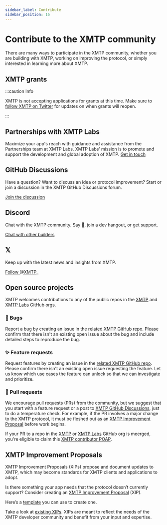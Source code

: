 ```yaml
---
sidebar_label: Contribute
sidebar_position: 16
---
```


# Contribute to the XMTP community

There are many ways to participate in the XMTP community, whether you are building with XMTP, working on improving the protocol, or simply interested in learning more about XMTP.

## XMTP grants

:::caution Info

XMTP is not accepting applications for grants at this time. Make sure to [follow XMTP on Twitter](https://x.com/xmtp_) for updates on when grants will reopen.

:::

## Partnerships with XMTP Labs

Maximize your app's reach with guidance and assistance from the Partnerships team at XMTP Labs. XMTP Labs’ mission is to promote and support the development and global adoption of XMTP. [Get in touch](https://forms.gle/UMCFjB8ukiMxBxnK6)

## GitHub Discussions

Have a question? Want to discuss an idea or protocol improvement? Start or join a discussion in the XMTP GitHub Discussions forum.

[Join the discussion](https://github.com/orgs/xmtp/discussions)

## Discord

Chat with the XMTP community. Say 👋, join a dev hangout, or get support.

[Chat with other builders](https://discord.gg/xmtp)

## 𝕏

Keep up with the latest news and insights from XMTP.

[Follow @XMTP\_](https://x.com/xmtp_)

## Open source projects

XMTP welcomes contributions to any of the public repos in the [XMTP](https://github.com/xmtp) and [XMTP Labs](https://github.com/xmtp-labs) GitHub orgs.

### 🐞 Bugs

Report a bug by creating an issue in the [related XMTP GitHub repo](https://github.com/xmtp/). Please confirm that there isn't an existing open issue about the bug and include detailed steps to reproduce the bug.

### ✨ Feature requests

Request features by creating an issue in the [related XMTP GitHub repo](https://github.com/xmtp/). Please confirm there isn't an existing open issue requesting the feature. Let us know which use cases the feature can unlock so that we can investigate and prioritize.

### 🔀 Pull requests

We encourage pull requests (PRs) from the community, but we suggest that you start with a feature request or a post to [XMTP GitHub Discussions](https://github.com/orgs/xmtp/discussions), just to do a temperature check. For example, if the PR involves a major change to the XMTP protocol, it must be fleshed out as an [XMTP Improvement Proposal](https://github.com/xmtp/XIPs/blob/main/XIPs/xip-0-purpose-process.md) before work begins.

If your PR to a repo in the [XMTP](https://github.com/xmtp) or [XMTP Labs](https://github.com/xmtp-labs) GitHub org is meerged, you're eligible to claim this [XMTP contributor POAP](https://www.gitpoap.io/gp/1042).

## XMTP Improvement Proposals

XMTP Improvement Proposals (XIPs) propose and document updates to XMTP, which may become standards for XMTP clients and applications to adopt.

Is there something your app needs that the protocol doesn’t currently support? Consider creating an [XMTP Improvement Proposal](https://github.com/xmtp/XIPs/blob/ae6fc638332f57f918d82a096f69b1e79df0bd0a/XIPs/xip-0-purpose-process.md) (XIP).

Here’s a [template](https://github.com/xmtp/XIPs/blob/main/xip-template.md) you can use to create one.

Take a look at [existing XIPs](https://github.com/xmtp/XIPs/tree/main/XIPs). XIPs are meant to reflect the needs of the XMTP developer community and benefit from your input and expertise.

